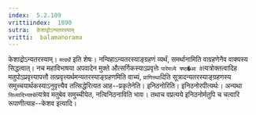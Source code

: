 ```yaml
---
index:  5.2.109
vrittiindex:  1890
sutra:  केशाद्वोऽन्यतरस्याम्
vritti:  balamanorama 
---
```


केशाद्रोऽन्यतरस्याम्। `मत्वर्थे` इति शेषः। नन्विहाऽन्यतरस्याङ्ग्रहणं व्यर्थं, समर्थानामिति वाग्रहणेनैव वाक्यस्य सिद्धत्वात्। नच महाविभाषया अपवादेन मुक्ते औत्सर्गिकस्याऽप्रवृत्तेः `पारेमध्ये षष्ठ�आ वे`त्यत्रोक्तत्वादिह मतुपोऽप्रवृत्त्यापत्तौ तत्प्रवृत्त्यर्थमन्यतरस्याङ्ग्रहणमिति वाच्यं, `प्राणिस्था`दिति सूत्रादन्यतरस्याङ्ग्रहणस्य समुच्चयार्थकस्याऽनुवृत्त्यैव तत्सिद्धेरित्यत आह--प्रकृतेनेति। इनिठनोरिति। इनिठनोरपीत्यर्थः। अन्यथा `सिध्मादिभ्यश्चे`त्यत्रेव मतुबेव समुच्चीयेत, नत्विनिठनाविति भावः। तथाच वप्रत्यये इनिठनोर्मतुपि च चत्वारि रूपाणीत्याह--केशव इत्यादि। 

